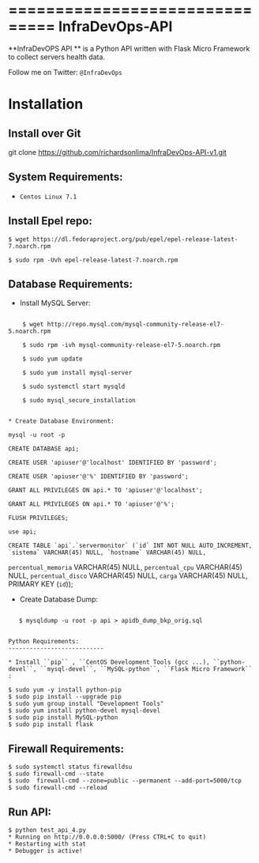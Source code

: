 ===============================
InfraDevOps-API
===============================

**InfraDevOPS API ** is a Python API written with Flask Micro Framework to collect servers health data.

Follow me on Twitter: `@InfraDevOps`

Installation
============

Install over Git
---------------------------

git clone https://github.com/richardsonlima/InfraDevOps-API-v1.git 


System Requirements:
---------------------------
- ``Centos Linux 7.1`` 

Install Epel repo:
---------------------------

    $ wget https://dl.fedoraproject.org/pub/epel/epel-release-latest-7.noarch.rpm
   
    $ sudo rpm -Uvh epel-release-latest-7.noarch.rpm
   
Database Requirements:
---------------------------

* Install MySQL Server:
````````

    $ wget http://repo.mysql.com/mysql-community-release-el7-5.noarch.rpm
   
    $ sudo rpm -ivh mysql-community-release-el7-5.noarch.rpm
   
    $ sudo yum update
   
    $ sudo yum install mysql-server
   
    $ sudo systemctl start mysqld
   
    $ sudo mysql_secure_installation
    

* Create Database Environment:
````````    

    mysql -u root -p
    
    CREATE DATABASE api;
    
    CREATE USER 'apiuser'@'localhost' IDENTIFIED BY 'password';
    
    CREATE USER 'apiuser'@'%' IDENTIFIED BY 'password';
    
    GRANT ALL PRIVILEGES ON api.* TO 'apiuser'@'localhost';
  
    GRANT ALL PRIVILEGES ON api.* TO 'apiuser'@'%';
  
    FLUSH PRIVILEGES;
  
    use api;
    
    CREATE TABLE `api`.`servermonitor` (`id` INT NOT NULL AUTO_INCREMENT, `sistema` VARCHAR(45) NULL, `hostname` VARCHAR(45) NULL, 
  `percentual_memoria` VARCHAR(45) NULL, `percentual_cpu` VARCHAR(45) NULL, `percentual_disco` VARCHAR(45) NULL, 
  `carga` VARCHAR(45) NULL, PRIMARY KEY (`id`));

* Create Database Dump:
````````    
  
   $ mysqldump -u root -p api > apidb_dump_bkp_orig.sql


Python Requirements:
---------------------------

* Install ``pip`` , ``CentOS Development Tools (gcc ...), ``python-devel``, ``mysql-devel``, ``MySQL-python``, ``Flask Micro Framework`` :
````````    

    $ sudo yum -y install python-pip
    $ sudo pip install --upgrade pip
    $ sudo yum group install "Development Tools"
    $ sudo yum install python-devel mysql-devel
    $ sudo pip install MySQL-python
    $ sudo pip install flask

Firewall Requirements:
---------------------------

    $ sudo systemctl status firewalldsu
    $ sudo firewall-cmd --state 
    $ sudo  firewall-cmd --zone=public --permanent --add-port=5000/tcp
    $ sudo firewall-cmd --reload

Run API:
---------------------------

    $ python test_api_4.py
    * Running on http://0.0.0.0:5000/ (Press CTRL+C to quit)
    * Restarting with stat
    * Debugger is active!
